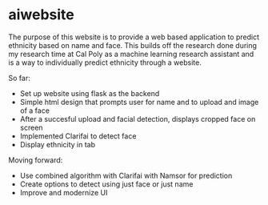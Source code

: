 # aiwebsite
The purpose of this website is to provide a web based application to predict ethnicity based on name and face. This builds off the research done during my research time at Cal Poly as a machine learning research assistant and is a way to individually predict ethnicity through a website.


So far:

- Set up website using flask as the backend
- Simple html design that prompts user for name and to upload and image of a face
- After a succesful upload and facial detection, displays cropped face on screen
- Implemented Clarifai to detect face
- Display ethnicity in tab

Moving forward:
- Use combined algorithm with Clarifai with Namsor for prediction
- Create options to detect using just face or just name
- Improve and modernize UI

